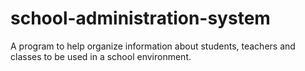 # school-administration-system
A program to help organize information about students, teachers and classes to be used in a school environment.
